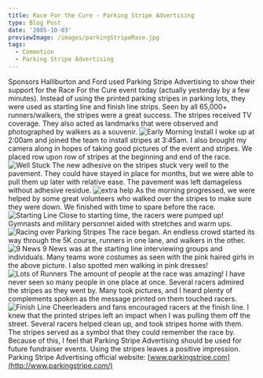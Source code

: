 ```yaml
---
title: Race For the Cure - Parking Stripe Advertising
type: Blog Post
date: '2005-10-03'
previewImage: /images/parkingStripeRace.jpg
tags:
  - Commotion
  - Parking Stripe Advertising
---
```

Sponsors Halliburton and Ford used Parking Stripe Advertising to show their support for the Race For the Cure event today (actually yesterday by a few minutes). Instead of using the printed parking stripes in parking lots, they were used as starting line and finish line strips. Seen by all 65,000+ runners/walkers, the stripes were a great success. The stripes received TV coverage. They also acted as landmarks that were observed and photographed by walkers as a souvenir. ![Early Morning Install](/images/20051002-stripeInstall1.jpg) I woke up at 2:00am and joined the team to install stripes at 3:45am. I also brought my camera along in hopes of taking good pictures of the event and stripes. We placed row upon row of stripes at the beginning and end of the race. ![Well Stuck](/images/20051002-stripeInstall2.jpg) The new adhesive on the stripes stuck very well to the pavement. They could have stayed in place for months, but we were able to pull them up later with relative ease. The pavement was left damageless without adhesive residue. ![extra help](/images/20051002-stripeInstall3.jpg) As the morning progressed, we were helped by some great volunteers who walked over the stripes to make sure they were down. We finished with time to spare before the race. ![Starting Line](/images/20051002-startLine1.jpg) Close to starting time, the racers were pumped up! Gymnasts and military personnel aided with stretches and warm ups. ![Racing over Parking Stripes](/images/20051002-stripeCloseUp.jpg) The race began. An endless crowd started its way through the 5K course, runners in one lane, and walkers in the other. ![9 News](/images/20051002-9News.jpg) 9 News was at the starting line interviewing groups and individuals. Many teams wore costumes as seen with the pink haired girls in the above picture. I also spotted men walking in pink dresses! ![Lots of Runners](/images/20051002-lotsOfWalkers.jpg) The amount of people at the race was amazing! I have never seen so many people in one place at once. Several racers admired the stripes as they went by. Many took pictures, and I heard plenty of complements spoken as the message printed on them touched racers. ![Finish Line](/images/20051002-finishLine.jpg) Cheerleaders and fans encouraged racers at the finish line. I knew that the printed stripes left an impact when I was pulling them off the street. Several racers helped clean up, and took stripes home with them. The stripes served as a symbol that they could remember the race by. Because of this, I feel that Parking Stripe Advertising should be used for future fundraiser events. Using the stripes leaves a positive impression. Parking Stripe Advertising official website: [www.parkingstripe.com](http://www.parkingstripe.com/)
